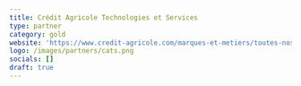 ```yaml
---
title: Crédit Agricole Technologies et Services
type: partner
category: gold
website: 'https://www.credit-agricole.com/marques-et-metiers/toutes-nos-marques/credit-agricole-technologies-et-services/'
logo: /images/partners/cats.png
socials: []
draft: true
---
```

